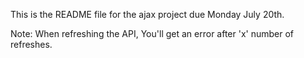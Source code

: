 This is the README file for the ajax project due Monday July 20th.

Note: When refreshing the API, You'll get an error after 'x' number of refreshes. 
